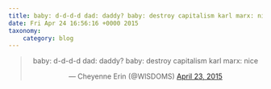 ```yaml
---
title: baby: d-d-d-d dad: daddy? baby: destroy capitalism karl marx: nice
date: Fri Apr 24 16:56:16 +0000 2015
taxonomy:
    category: blog
---
```

<blockquote class="twitter-tweet" align="center" width="350"><p lang="tl" dir="ltr">baby: d-d-d-d&#10;dad: daddy?&#10;baby: destroy capitalism&#10;karl marx: nice</p>&mdash; Cheyenne Erin (@WlSDOMS) <a href="https://twitter.com/WlSDOMS/status/591131860027117568">April 23, 2015</a></blockquote>
